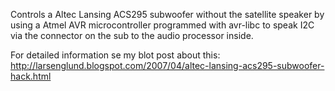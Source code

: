 Controls a Altec Lansing ACS295 subwoofer without the satellite speaker by using a Atmel AVR microcontroller programmed with avr-libc to speak I2C via the connector on the sub to the audio processor inside.

For detailed information se my blot post about this:
http://larsenglund.blogspot.com/2007/04/altec-lansing-acs295-subwoofer-hack.html